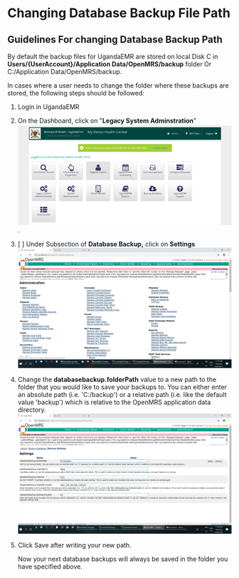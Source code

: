 # Changing Database Backup File Path

## Guidelines For changing Database Backup Path

By default the backup files for UgandaEMR are stored on local Disk C in **Users/{UserAccount}/Application Data/OpenMRS/backup** folder Or C:/Application Data/OpenMRS/backup.

In cases where a user needs to change the folder where these backups are stored, the following steps should be followed:

1. Login in UgandaEMR
2. On the Dashboard, click on "**Legacy System Adminstration**"![](../.gitbook/assets/homepage.png).
3. [ ] Under Subsection of **Database Backup,** click on **Settings**![](../.gitbook/assets/legacy-systems2.png)
4. Change the **databasebackup.folderPath**  value to a new path to the folder  that you would like to save your backups to.       You can either enter an absolute path \(i.e. 'C:/backup'\) or a relative path \(i.e. like the default value 'backup'\) which is relative to the OpenMRS application data directory.![](../.gitbook/assets/dbbackuppath.png)
5. Click Save after  writing your new path.

   Now your next  database backups  will always be saved in the folder you have specified above.

